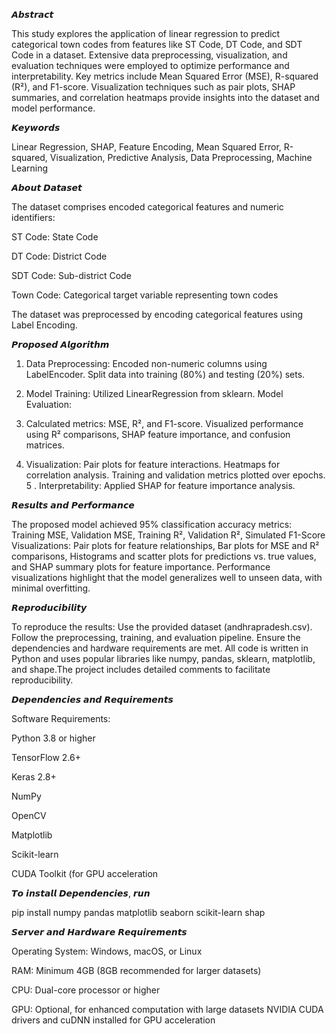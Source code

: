 𝘼𝙗𝙨𝙩𝙧𝙖𝙘𝙩

This study explores the application of linear regression to predict categorical town codes from features like ST Code, DT Code, and SDT Code in a dataset. Extensive data preprocessing, visualization, and evaluation techniques were employed to optimize performance and interpretability. Key metrics include Mean Squared Error (MSE), R-squared (R²), and F1-score. Visualization techniques such as pair plots, SHAP summaries, and correlation heatmaps provide insights into the dataset and model performance.



𝙆𝙚𝙮𝙬𝙤𝙧𝙙𝙨

Linear Regression, SHAP, Feature Encoding, Mean Squared Error, R-squared, Visualization, Predictive Analysis, Data Preprocessing, Machine Learning


𝘼𝙗𝙤𝙪𝙩 𝘿𝙖𝙩𝙖𝙨𝙚𝙩

The dataset comprises encoded categorical features and numeric identifiers:

ST Code: State Code

DT Code: District Code

SDT Code: Sub-district Code

Town Code: Categorical target variable representing town codes

The dataset was preprocessed by encoding categorical features using Label Encoding.


𝙋𝙧𝙤𝙥𝙤𝙨𝙚𝙙 𝘼𝙡𝙜𝙤𝙧𝙞𝙩𝙝𝙢

1. Data Preprocessing: Encoded non-numeric columns using LabelEncoder.
Split data into training (80%) and testing (20%) sets.

2. Model Training: Utilized LinearRegression from sklearn.
Model Evaluation:

3. Calculated metrics: MSE, R², and F1-score.
Visualized performance using R² comparisons, SHAP feature importance, and confusion matrices.

4. Visualization: Pair plots for feature interactions.
Heatmaps for correlation analysis. Training and validation metrics plotted over epochs.
5 . Interpretability: Applied SHAP for feature importance analysis.


𝙍𝙚𝙨𝙪𝙡𝙩𝙨 𝙖𝙣𝙙 𝙋𝙚𝙧𝙛𝙤𝙧𝙢𝙖𝙣𝙘𝙚

The proposed model achieved 95% classification accuracy 
metrics: Training MSE, Validation MSE, Training R², Validation R², Simulated F1-Score
Visualizations: Pair plots for feature relationships, Bar plots for MSE and R² comparisons, Histograms and scatter plots for predictions vs. true values, and SHAP summary plots for feature importance.
Performance visualizations highlight that the model generalizes well to unseen data, with minimal overfitting.


𝙍𝙚𝙥𝙧𝙤𝙙𝙪𝙘𝙞𝙗𝙞𝙡𝙞𝙩𝙮

To reproduce the results: Use the provided dataset (andhrapradesh.csv).
Follow the preprocessing, training, and evaluation pipeline.
Ensure the dependencies and hardware requirements are met.
All code is written in Python and uses popular libraries like numpy, pandas, sklearn, matplotlib, and shape.The project includes detailed comments to facilitate reproducibility.


𝘿𝙚𝙥𝙚𝙣𝙙𝙚𝙣𝙘𝙞𝙚𝙨 𝙖𝙣𝙙 𝙍𝙚𝙦𝙪𝙞𝙧𝙚𝙢𝙚𝙣𝙩𝙨

Software Requirements:

Python 3.8 or higher

TensorFlow 2.6+

Keras 2.8+

NumPy

OpenCV

Matplotlib

Scikit-learn

CUDA Toolkit (for GPU acceleration


𝙏𝙤 𝙞𝙣𝙨𝙩𝙖𝙡𝙡 𝘿𝙚𝙥𝙚𝙣𝙙𝙚𝙣𝙘𝙞𝙚𝙨, 𝙧𝙪𝙣

pip install numpy pandas matplotlib seaborn scikit-learn shap


𝙎𝙚𝙧𝙫𝙚𝙧 𝙖𝙣𝙙 𝙃𝙖𝙧𝙙𝙬𝙖𝙧𝙚 𝙍𝙚𝙦𝙪𝙞𝙧𝙚𝙢𝙚𝙣𝙩𝙨

Operating System: Windows, macOS, or Linux

RAM: Minimum 4GB (8GB recommended for larger datasets)

CPU: Dual-core processor or higher

GPU: Optional, for enhanced computation with large datasets
NVIDIA CUDA drivers and cuDNN installed for GPU acceleration
